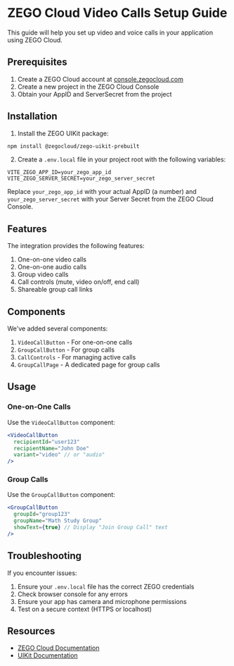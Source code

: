 # ZEGO Cloud Video Calls Setup Guide

This guide will help you set up video and voice calls in your application using ZEGO Cloud.

## Prerequisites

1. Create a ZEGO Cloud account at [console.zegocloud.com](https://console.zegocloud.com)
2. Create a new project in the ZEGO Cloud Console
3. Obtain your AppID and ServerSecret from the project

## Installation

1. Install the ZEGO UIKit package:

```bash
npm install @zegocloud/zego-uikit-prebuilt
```

2. Create a `.env.local` file in your project root with the following variables:

```
VITE_ZEGO_APP_ID=your_zego_app_id
VITE_ZEGO_SERVER_SECRET=your_zego_server_secret
```

Replace `your_zego_app_id` with your actual AppID (a number) and `your_zego_server_secret` with your Server Secret from the ZEGO Cloud Console.

## Features

The integration provides the following features:

1. One-on-one video calls
2. One-on-one audio calls 
3. Group video calls
4. Call controls (mute, video on/off, end call)
5. Shareable group call links

## Components

We've added several components:

1. `VideoCallButton` - For one-on-one calls
2. `GroupCallButton` - For group calls
3. `CallControls` - For managing active calls
4. `GroupCallPage` - A dedicated page for group calls

## Usage

### One-on-One Calls

Use the `VideoCallButton` component:

```jsx
<VideoCallButton 
  recipientId="user123"
  recipientName="John Doe"
  variant="video" // or "audio"
/>
```

### Group Calls

Use the `GroupCallButton` component:

```jsx
<GroupCallButton 
  groupId="group123"
  groupName="Math Study Group"
  showText={true} // Display "Join Group Call" text
/>
```

## Troubleshooting

If you encounter issues:

1. Ensure your `.env.local` file has the correct ZEGO credentials
2. Check browser console for any errors
3. Ensure your app has camera and microphone permissions
4. Test on a secure context (HTTPS or localhost)

## Resources

- [ZEGO Cloud Documentation](https://docs.zegocloud.com/)
- [UIKit Documentation](https://docs.zegocloud.com/article/14694) 